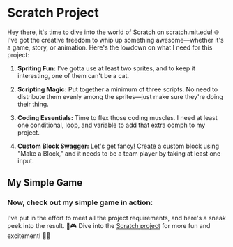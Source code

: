 # Scratch Project

Hey there, it's time to dive into the world of Scratch on scratch.mit.edu! 🌐 I've got the creative freedom to whip up something awesome—whether it's a game, story, or animation. Here's the lowdown on what I need for this project:

1. **Spriting Fun:** I've gotta use at least two sprites, and to keep it interesting, one of them can't be a cat.

2. **Scripting Magic:** Put together a minimum of three scripts. No need to distribute them evenly among the sprites—just make sure they're doing their thing.

3. **Coding Essentials:** Time to flex those coding muscles. I need at least one conditional, loop, and variable to add that extra oomph to my project.

4. **Custom Block Swagger:** Let's get fancy! Create a custom block using "Make a Block," and it needs to be a team player by taking at least one input.

## My Simple Game

### Now, check out my simple game in action:

I've put in the effort to meet all the project requirements, and here's a sneak peek into the result. 🚀🎮 Dive into the [Scratch project](https://scratch.mit.edu/projects/942685897/embed) for more fun and excitement! 🌟🎉
